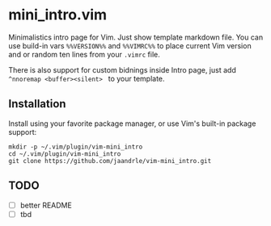 # mini_intro.vim

Minimalistics intro page for Vim. Just show template markdown file.
You can use build-in vars `%%VERSION%%` and `%%VIMRC%%` to place
current Vim version and or random ten lines from your `.vimrc` file.

There is also support for custom bidnings inside Intro page, just add
`^nnoremap <buffer><silent> ` to your template.

## Installation

Install using your favorite package manager, or use Vim's built-in package
support:

    mkdir -p ~/.vim/plugin/vim-mini_intro
    cd ~/.vim/plugin/vim-mini_intro
    git clone https://github.com/jaandrle/vim-mini_intro.git

## TODO
- [ ] better README
- [ ] tbd
